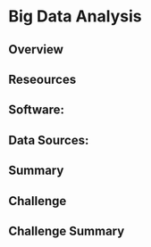 # Big Data Analysis

## Overview


## Reseources
Software:
-

Data Sources:
-

## Summary


## Challenge


## Challenge Summary
